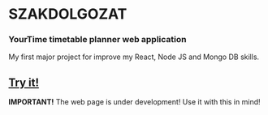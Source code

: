 # SZAKDOLGOZAT
### YourTime timetable planner web application

My first major project for improve my React, Node JS and Mongo DB skills.

## [Try it!](https://keserukristof.github.io/SZAKDOLGOZAT/#/)

**IMPORTANT!** The web page is under development! Use it with this in mind!



